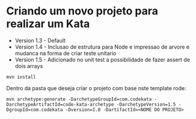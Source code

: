 # Criando um novo projeto para realizar um Kata

- Version 1.3 - Default
- Version 1.4 - Inclusao de estrutura para Node e impressao de arvore e mudanca na forma de criar teste unitario
- Version 1.5 - Adicionado no unit test a possibilidade de fazer assert de dois arrays

```
mvn install
```
Dentro da pasta que deseja criar o projeto com base nste template rode:

```
mvn archetype:generate -DarchetypeGroupId=com.codekata -DarchetypeArtifactId=code-kata-archetype -DarchetypeVersion=1.5 -DgroupId=com.codekata -Dversion=1.0 -DartifactId=<NOME DO PROJETO>
```


